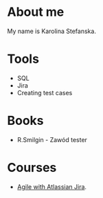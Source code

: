 About me
=======

My name is Karolina Stefanska.

Tools
=======

- SQL
- Jira
- Creating test cases

Books
=======

- R.Smilgin - Zawód tester

Courses
=======

- [Agile with Atlassian Jira](https://www.coursera.org/learn/agile-atlassian-jira).




<!---
karolinazak/karolinazak is a ✨ special ✨ repository because its `README.md` (this file) appears on your GitHub profile.
You can click the Preview link to take a look at your changes.
--->
